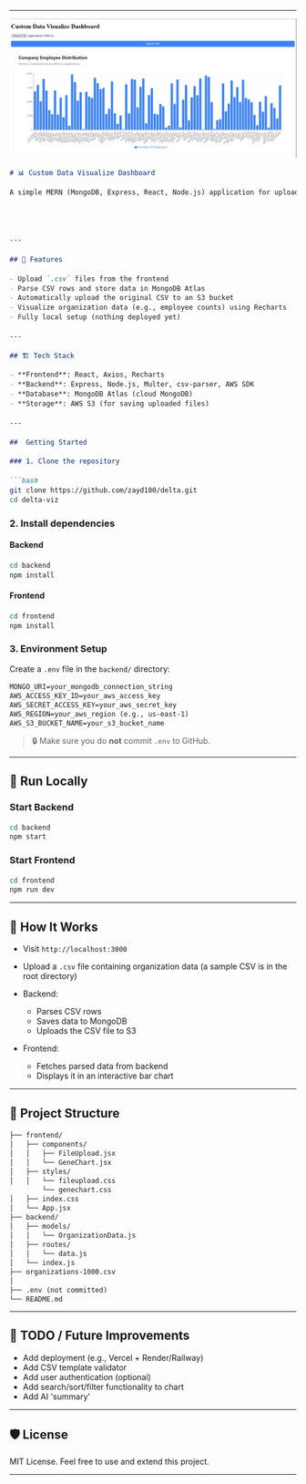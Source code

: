 

---
![Preview](prev.png)
````markdown
# 📊 Custom Data Visualize Dashboard

A simple MERN (MongoDB, Express, React, Node.js) application for uploading CSV files, storing their data in MongoDB, uploading the original file to AWS S3, and visually displaying the parsed data using interactive bar charts. Change and update the code to match your own csv files. This code is made for the 'organizations-1000.csv' in the root directory. 




---

## 🧠 Features

- Upload `.csv` files from the frontend
- Parse CSV rows and store data in MongoDB Atlas
- Automatically upload the original CSV to an S3 bucket
- Visualize organization data (e.g., employee counts) using Recharts
- Fully local setup (nothing deployed yet)

---

## 🏗️ Tech Stack

- **Frontend**: React, Axios, Recharts
- **Backend**: Express, Node.js, Multer, csv-parser, AWS SDK
- **Database**: MongoDB Atlas (cloud MongoDB)
- **Storage**: AWS S3 (for saving uploaded files)

---

##  Getting Started

### 1. Clone the repository

```bash
git clone https://github.com/zayd100/delta.git
cd delta-viz
````

### 2. Install dependencies

#### Backend

```bash
cd backend
npm install
```

#### Frontend

```bash
cd frontend
npm install
```

### 3. Environment Setup

Create a `.env` file in the `backend/` directory:

```env
MONGO_URI=your_mongodb_connection_string
AWS_ACCESS_KEY_ID=your_aws_access_key
AWS_SECRET_ACCESS_KEY=your_aws_secret_key
AWS_REGION=your_aws_region (e.g., us-east-1)
AWS_S3_BUCKET_NAME=your_s3_bucket_name
```

> 🔒 Make sure you do **not** commit `.env` to GitHub.

---

## 🧪 Run Locally

### Start Backend

```bash
cd backend
npm start
```

### Start Frontend 

```bash
cd frontend
npm run dev
```

---

## 📝 How It Works

* Visit `http://localhost:3000`
* Upload a `.csv` file containing organization data (a sample CSV is in the root directory)
* Backend:

  * Parses CSV rows
  * Saves data to MongoDB
  * Uploads the CSV file to S3
* Frontend:

  * Fetches parsed data from backend
  * Displays it in an interactive bar chart

---

## 📂 Project Structure

```
├── frontend/
│   ├── components/
│   │   ├── FileUpload.jsx
│   │   └── GeneChart.jsx
│   ├── styles/
│   │   └── fileupload.css
        └── genechart.css
│   ├── index.css
│   └── App.jsx
├── backend/
│   ├── models/
│   │   └── OrganizationData.js
│   ├── routes/
│   │   └── data.js
│   └── index.js
├── organizations-1000.csv
│   
├── .env (not committed)
└── README.md
```

---

## 📌 TODO / Future Improvements

* Add deployment (e.g., Vercel + Render/Railway)
* Add CSV template validator
* Add user authentication (optional)
* Add search/sort/filter functionality to chart
* Add AI 'summary'

---

## 🛡️ License

MIT License. Feel free to use and extend this project.

---

